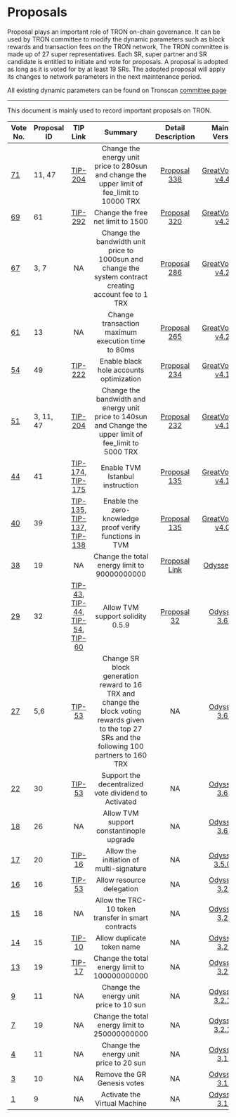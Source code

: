 # Proposals

Proposal plays an important role of TRON on-chain governance. It can be used by TRON committee to modify the dynamic parameters such as block rewards and transaction fees on the TRON network, The TRON committee is made up of 27 super representatives. Each SR, super partner and SR candidate is entitled to initiate and vote for proposals. A proposal is adopted as long as it is voted for by at least 19 SRs. The adopted proposal will apply its changes to network parameters in the next maintenance period.

All existing dynamic parameters can be found on Tronscan [committee page](https://tronscan.io/#/sr/committee)

****

This document is mainly used to record important proposals on TRON.

|  Vote No.   | Proposal ID   | TIP Link | Summary |Detail Description | Mainnet Version | Status | Effective time
|  ----  | ----   | :----:   | :----: | :-------------------: |:----:  | :----: | :----: | 
|[71](https://tronscan.org/#/proposal/71)|11, 47| [TIP-204](https://github.com/tronprotocol/tips/blob/master/tip-204.md) |Change the energy unit price to 280sun and change the upper limit of fee_limit to 10000 TRX |[Proposal 338](https://github.com/tronprotocol/tips/issues/338)|[GreatVoyage-v4.4.1](https://github.com/tronprotocol/java-tron/releases/tag/GreatVoyage-v4.4.1)|EFFECTIVE|2021-10-28
|[69](https://tronscan.org/#/proposal/69)|61| [TIP-292](https://github.com/tronprotocol/tips/blob/master/tip-292.md) |Change the free net limit to 1500|[Proposal 320](https://github.com/tronprotocol/tips/issues/320)|[GreatVoyage-v4.3.0](https://github.com/tronprotocol/java-tron/releases/tag/GreatVoyage-v4.3.0)|EFFECTIVE|2021-09-03
|[67](https://tronscan.org/#/proposal/67)|3, 7| NA |Change the bandwidth unit price to 1000sun and change the system contract creating account fee to 1 TRX|[Proposal 286](https://github.com/tronprotocol/tips/issues/286)|[GreatVoyage-v4.2.2](https://github.com/tronprotocol/java-tron/releases/tag/GreatVoyage-v4.2.2)|EFFECTIVE|2021-07-26
|[61](https://tronscan.org/#/proposal/61)|13| NA |Change transaction maximum execution time to 80ms|[Proposal 265](https://github.com/tronprotocol/tips/issues/265)|[GreatVoyage-v4.2.0](https://github.com/tronprotocol/java-tron/releases/tag/GreatVoyage-v4.2.0)|EFFECTIVE|2021-05-10
|[54](https://tronscan.org/#/proposal/54)|49| [TIP-222](https://github.com/tronprotocol/tips/issues/222) |Enable black hole accounts optimization|[Proposal 234](https://github.com/tronprotocol/tips/issues/234)|[GreatVoyage-v4.1.2](https://github.com/tronprotocol/java-tron/releases/tag/GreatVoyage-v4.1.2)|EFFECTIVE|2021-03-08
|[51](https://tronscan.org/#/proposal/51)|3, 11, 47| [TIP-204](https://github.com/tronprotocol/tips/blob/master/tip-204.md) |Change the bandwidth and energy unit price to 140sun and Change the upper limit of fee_limit to 5000 TRX|[Proposal 232](https://github.com/tronprotocol/tips/issues/232)|[GreatVoyage-v4.1.2](https://github.com/tronprotocol/java-tron/releases/tag/GreatVoyage-v4.1.2)|EFFECTIVE|2021-02-11
|[44](https://tronscan.org/#/proposal/44)|41| [TIP-174](https://github.com/tronprotocol/tips/blob/master/tip-174.md), [TIP-175](https://github.com/tronprotocol/tips/blob/master/tip-175.md) |Enable TVM Istanbul instruction |[Proposal 135](https://github.com/tronprotocol/tips/issues/135)|[GreatVoyage-v4.1.1](https://github.com/tronprotocol/java-tron/releases/tag/GreatVoyage-v4.1.1)|EFFECTIVE|2020-11-16
|[40](https://tronscan.org/#/proposal/40)|39| [TIP-135](https://github.com/tronprotocol/tips/blob/master/tip-135.md), [TIP-137](https://github.com/tronprotocol/tips/blob/master/tip-137),  [TIP-138](../tips/tip-138)|Enable the zero-knowledge proof verify functions in TVM|[Proposal 135](https://github.com/tronprotocol/tips/issues/135)|[GreatVoyage-v4.0.1](https://github.com/tronprotocol/java-tron/releases/tag/GreatVoyage-v4.0.1)|EFFECTIVE|2020-08-14
|[38](https://tronscan.org/#/proposal/38)|19| NA |Change the total energy limit to 90000000000|[Proposal Link](https://docs.google.com/document/d/1Oc-YMxKFbzRWrU9eL18I7aqMnYbau2ZWtoUmWYDOs2o/edit#heading=h.5k3xzo79g6w0)|[Odyssey-3.7](https://github.com/tronprotocol/java-tron/releases/tag/Odyssey-v3.7)|EFFECTIVE|2020-02-24
|[29](https://tronscan.org/#/proposal/29)|32|[TIP-43](https://github.com/tronprotocol/tips/blob/master/tip-43.md), [TIP-44](https://github.com/tronprotocol/tips/blob/master/tip-44.md), [TIP-54](https://github.com/tronprotocol/tips/blob/master/tip-54.md), [TIP-60](https://github.com/tronprotocol/tips/blob/master/tip-60.md)|Allow TVM support solidity 0.5.9|[Proposal 32](https://github.com/tronprotocol/tips/blob/master/proposal/proposal-32.md)|[Odyssey-3.6.6](https://github.com/tronprotocol/java-tron/releases/tag/Odyssey-v3.6.6)|EFFECTIVE|2020-02-24
|[27](https://tronscan.org/#/proposal/27)|5,6|[TIP-53](https://github.com/tronprotocol/tips/blob/master/tip-53.md)|Change SR block generation reward to 16 TRX and change the block voting rewards given to the top 27 SRs and the following 100 partners to 160  TRX|NA|[Odyssey-3.6.5](https://github.com/tronprotocol/java-tron/releases/tag/Odyssey-v3.6.5)|EFFECTIVE|2019-11-05
|[22](https://tronscan.org/#/proposal/22)|30|[TIP-53](https://github.com/tronprotocol/tips/blob/master/tip-53.md)| Support the decentralized vote dividend to Activated|NA|[Odyssey-3.6.5](https://github.com/tronprotocol/java-tron/releases/tag/Odyssey-v3.6.5)|EFFECTIVE|2019-10-31
|[18](https://tronscan.org/#/proposal/18)|26|NA|Allow TVM support constantinople upgrade|NA|[Odyssey-3.6.0](https://github.com/tronprotocol/java-tron/releases/tag/Odyssey-v3.6.0)|EFFECTIVE|2019-07-08
|[17](https://tronscan.org/#/proposal/17)|20|[TIP-16](https://github.com/tronprotocol/tips/blob/master/tip-16.md)|Allow the initiation of multi-signature|NA|[Odyssey-3.5.0.1](https://github.com/tronprotocol/java-tron/releases/tag/Odyssey-v3.5.0.1)|EFFECTIVE|2019-03-21
|[16](https://tronscan.org/#/proposal/16)|16|[TIP-53](https://github.com/tronprotocol/tips/blob/master/tip-53.md)|Allow resource delegation|NA|[Odyssey-3.2.4](https://github.com/tronprotocol/java-tron/releases/tag/Odyssey-v3.2.4)|EFFECTIVE|2019-01-17
|[15](https://tronscan.org/#/proposal/15)|18|NA|Allow the TRC-10 token transfer in smart contracts|NA|[Odyssey-3.2.3](https://github.com/tronprotocol/java-tron/releases/tag/Odyssey-v3.2.3)|EFFECTIVE|2019-01-11
|[14](https://tronscan.org/#/proposal/14)|15|[TIP-10](https://github.com/tronprotocol/tips/blob/master/tip-10.md)|Allow duplicate token name|NA|[Odyssey-3.2.3](https://github.com/tronprotocol/java-tron/releases/tag/Odyssey-v3.2.3)|EFFECTIVE|2019-01-05
|[13](https://tronscan.org/#/proposal/13)|19|[TIP-17](https://github.com/tronprotocol/tips/blob/master/tip-17.md)|Change the total energy limit to 100000000000|NA|[Odyssey-3.2.3](https://github.com/tronprotocol/java-tron/releases/tag/Odyssey-v3.2.3)|EFFECTIVE|2018-12-30
|[9](https://tronscan.org/#/proposal/9)|11|NA|Change the energy unit price to 10 sun|NA|[Odyssey-3.2.1.2](https://github.com/tronprotocol/java-tron/releases/tag/Odyssey-v3.2.1.2)|EFFECTIVE|2018-12-14
|[7](https://tronscan.org/#/proposal/7)|19|NA|Change the total energy limit to 250000000000|NA|[Odyssey-3.2.1.2](https://github.com/tronprotocol/java-tron/releases/tag/Odyssey-v3.2.1.2)|EFFECTIVE|2018-12-10
|[4](https://tronscan.org/#/proposal/4)|11|NA|Change the energy unit price to 20 sun|NA|[Odyssey-3.1.3](https://github.com/tronprotocol/java-tron/releases/tag/Odyssey-v3.1.3)|EFFECTIVE|2018-11-19
|[3](https://tronscan.org/#/proposal/3)|10|NA|Remove the GR Genesis votes|NA|[Odyssey-3.1.3](https://github.com/tronprotocol/java-tron/releases/tag/Odyssey-v3.1.3)|EFFECTIVE|2018-11-08
|[1](https://tronscan.org/#/proposal/1)|9|NA|Activate the Virtual Machine|NA|[Odyssey-3.1.1](https://github.com/tronprotocol/java-tron/releases/tag/Odyssey-v3.1.1)|EFFECTIVE|2018-10-11